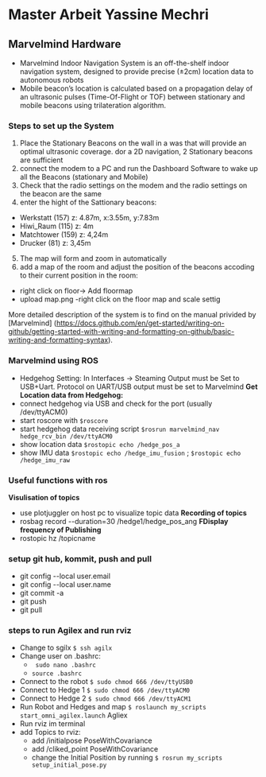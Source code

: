 # Master Arbeit Yassine Mechri

## Marvelmind Hardware 
* Marvelmind Indoor Navigation System is an off-the-shelf indoor navigation system, designed to provide precise (±2cm) location data to autonomous robots
* Mobile beacon’s location is calculated based on a propagation delay of an ultrasonic pulses (Time-Of-Flight or TOF) between stationary and mobile beacons using trilateration algorithm. 

### Steps to set up the System

1. Place the Stationary Beacons on the wall in a was that will provide an optimal ultrasonic coverage. dor a 2D navigation, 2 Stationary beacons are sufficient
2.  connect the modem to a PC and run the Dashboard Software to wake up all the Beacons (stationary and Mobile)
3. Check that the radio settings on the modem and the radio settings on the beacon are the same
4. enter the hight of the Sattionary beacons:

 - Werkstatt (157) z: 4.87m, x:3.55m, y:7.83m
 - Hiwi_Raum (115) z: 4m
 - Matchtower (159) z: 4,24m
 - Drucker (81) z: 3,45m 

 5. The map will form and zoom in automatically  
 6. add a map of the room and adjust the position of the beacons accoding to their current position in the room: 
  - right click on floor-> Add floormap
  - upload map.png
  -right click on the floor map and scale settig  

 More detailed description of the system is to find on the manual privided by [Marvelmind] (https://docs.github.com/en/get-started/writing-on-github/getting-started-with-writing-and-formatting-on-github/basic-writing-and-formatting-syntax).


### Marvelmind using ROS
* Hedgehog Setting: In Interfaces -> Steaming Output must be Set to USB+Uart. Protocol on UART/USB output must be set to Marvelmind
**Get Location data from Hedgehog:**
* connect hedgehog via USB and check for the port (usually /dev/ttyACM0)
* start roscore with `$roscore`
* start hedgehog data receiving script `$rosrun marvelmind_nav hedge_rcv_bin /dev/ttyACM0`
* show location data `$rostopic echo /hedge_pos_a`
* show IMU data `$rostopic echo /hedge_imu_fusion` ; `$rostopic echo /hedge_imu_raw`

### Useful functions with ros 
**Visulisation of topics**
- use plotjuggler on host pc to visualize topic data
**Recording of topics**
- rosbag record --duration=30 /hedge1/hedge_pos_ang
**FDisplay frequency of Publishing**
- rostopic hz /topicname

### setup git hub, kommit, push and pull
* git config --local user.email
* git config --local user.name
* git commit -a
* git push
* git pull

### steps to run Agilex and run rviz

* Change to sgilx `$ ssh agilx`
* Change user on .bashrc:
  - ` sudo nano .bashrc`
  - `source .bashrc`
* Connect to the robot `$ sudo chmod 666 /dev/ttyUSB0`
* Connect to Hedge 1 `$ sudo chmod 666 /dev/ttyACM0`
* Connect to Hedge 2 `$ sudo chmod 666 /dev/ttyACM1`
* Run Robot and Hedges and map `$ roslaunch my_scripts start_omni_agilex.launch` Agliex
* Run rviz im terminal 
* add Topics to rviz:
  - add /initialpose PoseWithCovariance 
  - add /cliked_point PoseWithCovariance
  - change the Initial Position by running `$ rosrun my_scripts setup_initial_pose.py `
